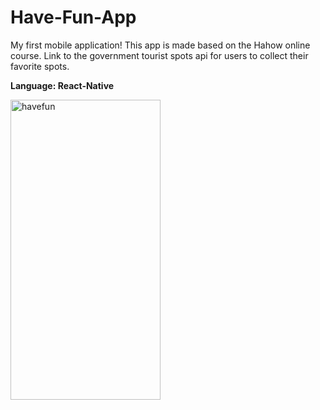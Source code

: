 # Have-Fun-App

My first mobile application! This app is made based on the Hahow online course.
Link to the government tourist spots api for users to collect their favorite spots.

**Language: React-Native** 


<img src="
https://github.com/dorahs71/Have-Fun-App/blob/main/assets/HaveFun.gif" width="240" height="480" alt="havefun"/>

